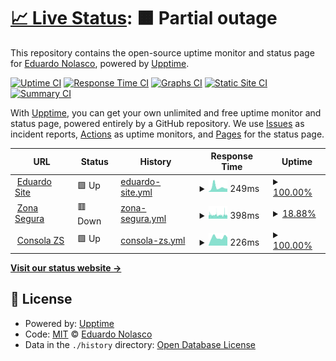 # [📈 Live Status](https://demo.upptime.js.org): <!--live status--> **🟧 Partial outage**

This repository contains the open-source uptime monitor and status page for [Eduardo Nolasco](https://eduardonp.com), powered by [Upptime](https://github.com/upptime/upptime).

[![Uptime CI](https://github.com/eduardonp1/uptime/workflows/Uptime%20CI/badge.svg)](https://github.com/eduardonp1/uptime/actions?query=workflow%3A%22Uptime+CI%22)
[![Response Time CI](https://github.com/eduardonp1/uptime/workflows/Response%20Time%20CI/badge.svg)](https://github.com/eduardonp1/uptime/actions?query=workflow%3A%22Response+Time+CI%22)
[![Graphs CI](https://github.com/eduardonp1/uptime/workflows/Graphs%20CI/badge.svg)](https://github.com/eduardonp1/uptime/actions?query=workflow%3A%22Graphs+CI%22)
[![Static Site CI](https://github.com/eduardonp1/uptime/workflows/Static%20Site%20CI/badge.svg)](https://github.com/eduardonp1/uptime/actions?query=workflow%3A%22Static+Site+CI%22)
[![Summary CI](https://github.com/eduardonp1/uptime/workflows/Summary%20CI/badge.svg)](https://github.com/eduardonp1/uptime/actions?query=workflow%3A%22Summary+CI%22)

With [Upptime](https://upptime.js.org), you can get your own unlimited and free uptime monitor and status page, powered entirely by a GitHub repository. We use [Issues](https://github.com/eduardonp1/uptime/issues) as incident reports, [Actions](https://github.com/eduardonp1/uptime/actions) as uptime monitors, and [Pages](https://demo.upptime.js.org) for the status page.

<!--start: status pages-->
<!-- This summary is generated by Upptime (https://github.com/upptime/upptime) -->
<!-- Do not edit this manually, your changes will be overwritten -->
<!-- prettier-ignore -->
| URL | Status | History | Response Time | Uptime |
| --- | ------ | ------- | ------------- | ------ |
| <img alt="" src="https://favicons.githubusercontent.com/eduardonp.com" height="13"> [Eduardo Site](https://eduardonp.com) | 🟩 Up | [eduardo-site.yml](https://github.com/eduardonp1/uptime/commits/HEAD/history/eduardo-site.yml) | <details><summary><img alt="Response time graph" src="./graphs/eduardo-site/response-time-week.png" height="20"> 249ms</summary><br><a href="https://eduardonp1.github.io/uptime/history/eduardo-site"><img alt="Response time 197" src="https://img.shields.io/endpoint?url=https%3A%2F%2Fraw.githubusercontent.com%2Feduardonp1%2Fuptime%2FHEAD%2Fapi%2Feduardo-site%2Fresponse-time.json"></a><br><a href="https://eduardonp1.github.io/uptime/history/eduardo-site"><img alt="24-hour response time 167" src="https://img.shields.io/endpoint?url=https%3A%2F%2Fraw.githubusercontent.com%2Feduardonp1%2Fuptime%2FHEAD%2Fapi%2Feduardo-site%2Fresponse-time-day.json"></a><br><a href="https://eduardonp1.github.io/uptime/history/eduardo-site"><img alt="7-day response time 249" src="https://img.shields.io/endpoint?url=https%3A%2F%2Fraw.githubusercontent.com%2Feduardonp1%2Fuptime%2FHEAD%2Fapi%2Feduardo-site%2Fresponse-time-week.json"></a><br><a href="https://eduardonp1.github.io/uptime/history/eduardo-site"><img alt="30-day response time 197" src="https://img.shields.io/endpoint?url=https%3A%2F%2Fraw.githubusercontent.com%2Feduardonp1%2Fuptime%2FHEAD%2Fapi%2Feduardo-site%2Fresponse-time-month.json"></a><br><a href="https://eduardonp1.github.io/uptime/history/eduardo-site"><img alt="1-year response time 197" src="https://img.shields.io/endpoint?url=https%3A%2F%2Fraw.githubusercontent.com%2Feduardonp1%2Fuptime%2FHEAD%2Fapi%2Feduardo-site%2Fresponse-time-year.json"></a></details> | <details><summary><a href="https://eduardonp1.github.io/uptime/history/eduardo-site">100.00%</a></summary><a href="https://eduardonp1.github.io/uptime/history/eduardo-site"><img alt="All-time uptime 100.00%" src="https://img.shields.io/endpoint?url=https%3A%2F%2Fraw.githubusercontent.com%2Feduardonp1%2Fuptime%2FHEAD%2Fapi%2Feduardo-site%2Fuptime.json"></a><br><a href="https://eduardonp1.github.io/uptime/history/eduardo-site"><img alt="24-hour uptime 100.00%" src="https://img.shields.io/endpoint?url=https%3A%2F%2Fraw.githubusercontent.com%2Feduardonp1%2Fuptime%2FHEAD%2Fapi%2Feduardo-site%2Fuptime-day.json"></a><br><a href="https://eduardonp1.github.io/uptime/history/eduardo-site"><img alt="7-day uptime 100.00%" src="https://img.shields.io/endpoint?url=https%3A%2F%2Fraw.githubusercontent.com%2Feduardonp1%2Fuptime%2FHEAD%2Fapi%2Feduardo-site%2Fuptime-week.json"></a><br><a href="https://eduardonp1.github.io/uptime/history/eduardo-site"><img alt="30-day uptime 100.00%" src="https://img.shields.io/endpoint?url=https%3A%2F%2Fraw.githubusercontent.com%2Feduardonp1%2Fuptime%2FHEAD%2Fapi%2Feduardo-site%2Fuptime-month.json"></a><br><a href="https://eduardonp1.github.io/uptime/history/eduardo-site"><img alt="1-year uptime 100.00%" src="https://img.shields.io/endpoint?url=https%3A%2F%2Fraw.githubusercontent.com%2Feduardonp1%2Fuptime%2FHEAD%2Fapi%2Feduardo-site%2Fuptime-year.json"></a></details>
| <img alt="" src="https://favicons.githubusercontent.com/zonasegura.org" height="13"> [Zona Segura](https://zonasegura.org) | 🟥 Down | [zona-segura.yml](https://github.com/eduardonp1/uptime/commits/HEAD/history/zona-segura.yml) | <details><summary><img alt="Response time graph" src="./graphs/zona-segura/response-time-week.png" height="20"> 398ms</summary><br><a href="https://eduardonp1.github.io/uptime/history/zona-segura"><img alt="Response time 411" src="https://img.shields.io/endpoint?url=https%3A%2F%2Fraw.githubusercontent.com%2Feduardonp1%2Fuptime%2FHEAD%2Fapi%2Fzona-segura%2Fresponse-time.json"></a><br><a href="https://eduardonp1.github.io/uptime/history/zona-segura"><img alt="24-hour response time 357" src="https://img.shields.io/endpoint?url=https%3A%2F%2Fraw.githubusercontent.com%2Feduardonp1%2Fuptime%2FHEAD%2Fapi%2Fzona-segura%2Fresponse-time-day.json"></a><br><a href="https://eduardonp1.github.io/uptime/history/zona-segura"><img alt="7-day response time 398" src="https://img.shields.io/endpoint?url=https%3A%2F%2Fraw.githubusercontent.com%2Feduardonp1%2Fuptime%2FHEAD%2Fapi%2Fzona-segura%2Fresponse-time-week.json"></a><br><a href="https://eduardonp1.github.io/uptime/history/zona-segura"><img alt="30-day response time 411" src="https://img.shields.io/endpoint?url=https%3A%2F%2Fraw.githubusercontent.com%2Feduardonp1%2Fuptime%2FHEAD%2Fapi%2Fzona-segura%2Fresponse-time-month.json"></a><br><a href="https://eduardonp1.github.io/uptime/history/zona-segura"><img alt="1-year response time 411" src="https://img.shields.io/endpoint?url=https%3A%2F%2Fraw.githubusercontent.com%2Feduardonp1%2Fuptime%2FHEAD%2Fapi%2Fzona-segura%2Fresponse-time-year.json"></a></details> | <details><summary><a href="https://eduardonp1.github.io/uptime/history/zona-segura">18.88%</a></summary><a href="https://eduardonp1.github.io/uptime/history/zona-segura"><img alt="All-time uptime 55.85%" src="https://img.shields.io/endpoint?url=https%3A%2F%2Fraw.githubusercontent.com%2Feduardonp1%2Fuptime%2FHEAD%2Fapi%2Fzona-segura%2Fuptime.json"></a><br><a href="https://eduardonp1.github.io/uptime/history/zona-segura"><img alt="24-hour uptime 14.07%" src="https://img.shields.io/endpoint?url=https%3A%2F%2Fraw.githubusercontent.com%2Feduardonp1%2Fuptime%2FHEAD%2Fapi%2Fzona-segura%2Fuptime-day.json"></a><br><a href="https://eduardonp1.github.io/uptime/history/zona-segura"><img alt="7-day uptime 18.88%" src="https://img.shields.io/endpoint?url=https%3A%2F%2Fraw.githubusercontent.com%2Feduardonp1%2Fuptime%2FHEAD%2Fapi%2Fzona-segura%2Fuptime-week.json"></a><br><a href="https://eduardonp1.github.io/uptime/history/zona-segura"><img alt="30-day uptime 55.85%" src="https://img.shields.io/endpoint?url=https%3A%2F%2Fraw.githubusercontent.com%2Feduardonp1%2Fuptime%2FHEAD%2Fapi%2Fzona-segura%2Fuptime-month.json"></a><br><a href="https://eduardonp1.github.io/uptime/history/zona-segura"><img alt="1-year uptime 55.85%" src="https://img.shields.io/endpoint?url=https%3A%2F%2Fraw.githubusercontent.com%2Feduardonp1%2Fuptime%2FHEAD%2Fapi%2Fzona-segura%2Fuptime-year.json"></a></details>
| <img alt="" src="https://favicons.githubusercontent.com/consola.zonasegura.org" height="13"> [Consola ZS](https://consola.zonasegura.org) | 🟩 Up | [consola-zs.yml](https://github.com/eduardonp1/uptime/commits/HEAD/history/consola-zs.yml) | <details><summary><img alt="Response time graph" src="./graphs/consola-zs/response-time-week.png" height="20"> 226ms</summary><br><a href="https://eduardonp1.github.io/uptime/history/consola-zs"><img alt="Response time 228" src="https://img.shields.io/endpoint?url=https%3A%2F%2Fraw.githubusercontent.com%2Feduardonp1%2Fuptime%2FHEAD%2Fapi%2Fconsola-zs%2Fresponse-time.json"></a><br><a href="https://eduardonp1.github.io/uptime/history/consola-zs"><img alt="24-hour response time 226" src="https://img.shields.io/endpoint?url=https%3A%2F%2Fraw.githubusercontent.com%2Feduardonp1%2Fuptime%2FHEAD%2Fapi%2Fconsola-zs%2Fresponse-time-day.json"></a><br><a href="https://eduardonp1.github.io/uptime/history/consola-zs"><img alt="7-day response time 226" src="https://img.shields.io/endpoint?url=https%3A%2F%2Fraw.githubusercontent.com%2Feduardonp1%2Fuptime%2FHEAD%2Fapi%2Fconsola-zs%2Fresponse-time-week.json"></a><br><a href="https://eduardonp1.github.io/uptime/history/consola-zs"><img alt="30-day response time 228" src="https://img.shields.io/endpoint?url=https%3A%2F%2Fraw.githubusercontent.com%2Feduardonp1%2Fuptime%2FHEAD%2Fapi%2Fconsola-zs%2Fresponse-time-month.json"></a><br><a href="https://eduardonp1.github.io/uptime/history/consola-zs"><img alt="1-year response time 228" src="https://img.shields.io/endpoint?url=https%3A%2F%2Fraw.githubusercontent.com%2Feduardonp1%2Fuptime%2FHEAD%2Fapi%2Fconsola-zs%2Fresponse-time-year.json"></a></details> | <details><summary><a href="https://eduardonp1.github.io/uptime/history/consola-zs">100.00%</a></summary><a href="https://eduardonp1.github.io/uptime/history/consola-zs"><img alt="All-time uptime 100.00%" src="https://img.shields.io/endpoint?url=https%3A%2F%2Fraw.githubusercontent.com%2Feduardonp1%2Fuptime%2FHEAD%2Fapi%2Fconsola-zs%2Fuptime.json"></a><br><a href="https://eduardonp1.github.io/uptime/history/consola-zs"><img alt="24-hour uptime 100.00%" src="https://img.shields.io/endpoint?url=https%3A%2F%2Fraw.githubusercontent.com%2Feduardonp1%2Fuptime%2FHEAD%2Fapi%2Fconsola-zs%2Fuptime-day.json"></a><br><a href="https://eduardonp1.github.io/uptime/history/consola-zs"><img alt="7-day uptime 100.00%" src="https://img.shields.io/endpoint?url=https%3A%2F%2Fraw.githubusercontent.com%2Feduardonp1%2Fuptime%2FHEAD%2Fapi%2Fconsola-zs%2Fuptime-week.json"></a><br><a href="https://eduardonp1.github.io/uptime/history/consola-zs"><img alt="30-day uptime 100.00%" src="https://img.shields.io/endpoint?url=https%3A%2F%2Fraw.githubusercontent.com%2Feduardonp1%2Fuptime%2FHEAD%2Fapi%2Fconsola-zs%2Fuptime-month.json"></a><br><a href="https://eduardonp1.github.io/uptime/history/consola-zs"><img alt="1-year uptime 100.00%" src="https://img.shields.io/endpoint?url=https%3A%2F%2Fraw.githubusercontent.com%2Feduardonp1%2Fuptime%2FHEAD%2Fapi%2Fconsola-zs%2Fuptime-year.json"></a></details>

<!--end: status pages-->

[**Visit our status website →**](https://demo.upptime.js.org)

## 📄 License

- Powered by: [Upptime](https://github.com/upptime/upptime)
- Code: [MIT](./LICENSE) © [Eduardo Nolasco](https://eduardonp.com)
- Data in the `./history` directory: [Open Database License](https://opendatacommons.org/licenses/odbl/1-0/)
